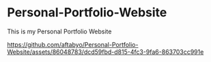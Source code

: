 # Personal-Portfolio-Website
This is my Personal Portfolio Website


https://github.com/aftabyo/Personal-Portfolio-Website/assets/86048783/dcd59fbd-d815-4fc3-9fa6-863703cc991e

